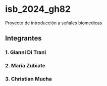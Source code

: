 # isb_2024_gh82
Proyecto de introducción a señales biomedicas


## Integrantes
### 1. Gianni Di Trani 
### 2. María Zubiate 
### 3. Christian Mucha
